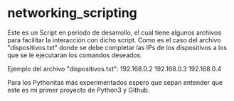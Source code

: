﻿# networking_scripting
 
Este es un Script en periodo de desarrollo, el cual tiene algunos archivos para facilitar la interacción con dicho script. Como es el caso del archivo "dispositivos.txt" donde se debe completar las IPs de los dispositivos a los que se le ejecutaran los comandos deseados.

Ejemplo del archivo "dispositivos.txt":
192.168.0.2
192.168.0.3
192.168.0.4

Para los Pythonitas más experimentados espero que sepan entender que este es mi primer proyecto de Python3 y Github.
